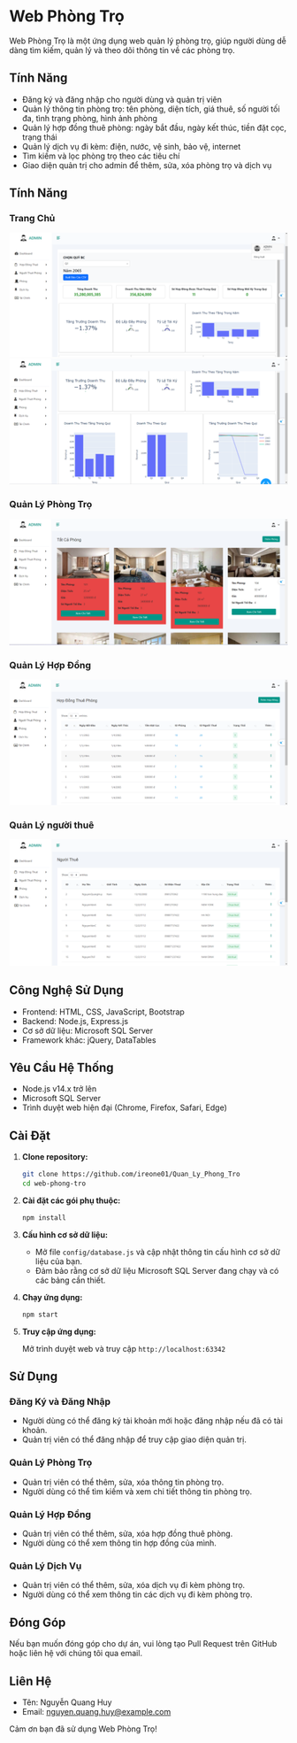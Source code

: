# Web Phòng Trọ

Web Phòng Trọ là một ứng dụng web quản lý phòng trọ, giúp người dùng dễ dàng tìm kiếm, quản lý và theo dõi thông tin về các phòng trọ.

## Tính Năng

- Đăng ký và đăng nhập cho người dùng và quản trị viên
- Quản lý thông tin phòng trọ: tên phòng, diện tích, giá thuê, số người tối đa, tình trạng phòng, hình ảnh phòng
- Quản lý hợp đồng thuê phòng: ngày bắt đầu, ngày kết thúc, tiền đặt cọc, trạng thái
- Quản lý dịch vụ đi kèm: điện, nước, vệ sinh, bảo vệ, internet
- Tìm kiếm và lọc phòng trọ theo các tiêu chí
- Giao diện quản trị cho admin để thêm, sửa, xóa phòng trọ và dịch vụ

## Tính Năng

### Trang Chủ
![Trang Chủ](trachu.png)
![Trang Chủ](trangchu.png)

### Quản Lý Phòng Trọ
![Quản Lý Phòng Trọ](QuanLyPhongTro.png)

### Quản Lý Hợp Đồng
![Quản Lý Hợp Đồng](QuanLyHopDong.png)

### Quản Lý người thuê
![Quản Lý Dịch Vụ](QuanLyNguoiDung.png)

## Công Nghệ Sử Dụng

- Frontend: HTML, CSS, JavaScript, Bootstrap
- Backend: Node.js, Express.js
- Cơ sở dữ liệu: Microsoft SQL Server
- Framework khác: jQuery, DataTables

## Yêu Cầu Hệ Thống

- Node.js v14.x trở lên
- Microsoft SQL Server
- Trình duyệt web hiện đại (Chrome, Firefox, Safari, Edge)

## Cài Đặt

1. **Clone repository:**

    ```bash
    git clone https://github.com/ireone01/Quan_Ly_Phong_Tro
    cd web-phong-tro
    ```

2. **Cài đặt các gói phụ thuộc:**

    ```bash
    npm install
    ```

3. **Cấu hình cơ sở dữ liệu:**

    - Mở file `config/database.js` và cập nhật thông tin cấu hình cơ sở dữ liệu của bạn.
    - Đảm bảo rằng cơ sở dữ liệu Microsoft SQL Server đang chạy và có các bảng cần thiết.

4. **Chạy ứng dụng:**

    ```bash
    npm start
    ```

5. **Truy cập ứng dụng:**

   Mở trình duyệt web và truy cập `http://localhost:63342`

## Sử Dụng

### Đăng Ký và Đăng Nhập

- Người dùng có thể đăng ký tài khoản mới hoặc đăng nhập nếu đã có tài khoản.
- Quản trị viên có thể đăng nhập để truy cập giao diện quản trị.

### Quản Lý Phòng Trọ

- Quản trị viên có thể thêm, sửa, xóa thông tin phòng trọ.
- Người dùng có thể tìm kiếm và xem chi tiết thông tin phòng trọ.

### Quản Lý Hợp Đồng

- Quản trị viên có thể thêm, sửa, xóa hợp đồng thuê phòng.
- Người dùng có thể xem thông tin hợp đồng của mình.

### Quản Lý Dịch Vụ

- Quản trị viên có thể thêm, sửa, xóa dịch vụ đi kèm phòng trọ.
- Người dùng có thể xem thông tin các dịch vụ đi kèm phòng trọ.

## Đóng Góp

Nếu bạn muốn đóng góp cho dự án, vui lòng tạo Pull Request trên GitHub hoặc liên hệ với chúng tôi qua email.

## Liên Hệ

- Tên: Nguyễn Quang Huy
- Email: nguyen.quang.huy@example.com

Cảm ơn bạn đã sử dụng Web Phòng Trọ!

